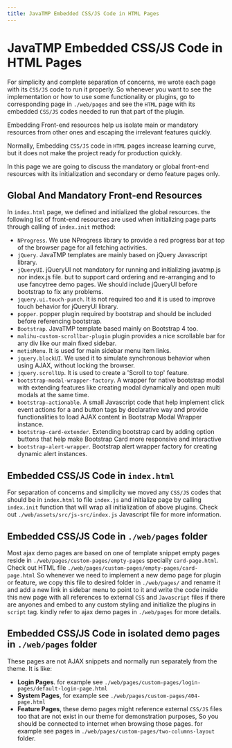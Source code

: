 ```yaml
---
title: JavaTMP Embedded CSS/JS Code in HTML Pages
---
```

# JavaTMP Embedded CSS/JS Code in HTML Pages
For simplicity and complete separation of concerns, we wrote each page with its `CSS/JS` code to run it properly.
So whenever you want to see the implementation or how to use some functionality or plugins, go to corresponding page
in `./web/pages` and see the `HTML` page with its embedded `CSS/JS` codes needed to run that part of the plugin.

Embedding Front-end resources help us isolate main or mandatory resources from other ones and escaping the irrelevant features quickly.

Normally, Embedding `CSS/JS` code in `HTML` pages increase learning curve,
but it does not make the project ready for production quickly.

In this page we are going to discuss the mandatory or global front-end resources with its initialization
and secondary or demo feature pages only.

## Global And Mandatory Front-end Resources
In `index.html` page, we defined and initialized the global resources. the following list of front-end resources
are used when initializing page parts through calling of `index.init` method:
*   `NProgress`. We use NProgress library to provide a red progress bar at top of the browser page for all fetching activities.
*   `jQuery`. JavaTMP templates are mainly based on jQuery Javascript library.
*   `jQueryUI`. jQueryUI not mandatory for running and initializing javatmp.js nor index.js file.
    but to support card ordering and re-arranging and to use fancytree demo pages.
    We should include jQueryUI before bootstrap to fix any problems. 
*   `jquery.ui.touch-punch`. It is not required too and it is used to improve touch behavior for jQueryUI library.
*   `popper`. popper plugin required by bootstrap and should be included before referencing bootstrap.
*   `Bootstrap`. JavaTMP template based mainly on Bootstrap 4 too.
*   `malihu-custom-scrollbar-plugin` plugin provides a nice scrollable bar for any div like our main fixed sidebar.  
*   `metisMenu`. It is used for main sidebar menu item links.
*   `jquery.blockUI`. We used it to simulate synchronous behavior when using AJAX, without locking the browser.
*   `jquery.scrollUp`. It is used to create a 'Scroll to top' feature.
*   `bootstrap-modal-wrapper-factory`. A wrapper for native bootstrap modal with extending features like creating modal dynamically and open multi modals at the same time.
*   `bootstrap-actionable`. A small Javascript code that help implement click event actions for a and button tags by declarative way and provide functionalities to load AJAX content in Bootstrap Modal Wrapper instance.
*   `bootstrap-card-extender`. Extending bootstrap card by adding option buttons that help make Bootstrap Card more responsive and interactive
*   `bootstrap-alert-wrapper`. Bootstrap alert wrapper factory for creating dynamic alert instances.

## Embedded CSS/JS Code in `index.html`
For separation of concerns and simplicity we moved any `CSS/JS` codes that should be in `index.html` to file `index.js`
and initialize page by calling `index.init` function that will wrap all initialization of above plugins.
Check out `./web/assets/src/js-src/index.js` Javascript file for more information.

## Embedded CSS/JS Code in `./web/pages` folder
Most ajax demo pages are based on one of template snippet empty pages reside in `./web/pages/custom-pages/empty-pages`
specially `card-page.html`. Check out HTML file `./web/pages/custom-pages/empty-pages/card-page.html`
So whenever we need to implement a new demo page for plugin or feature, we copy this file to desired folder
in `./web/pages/` and rename it and add a new link in sidebar menu to point to it and write the code inside this new page
with all references to external `CSS` and `Javascript` files if there are anyones and embed to any custom styling
and initialize the plugins in `script` tag. kindly refer to ajax demo pages in `./web/pages` for more details.

## Embedded CSS/JS Code in isolated demo pages in `./web/pages` folder
These pages are not AJAX snippets and normally run separately from the theme. It is like:
*   **Login Pages**. for example see `./web/pages/custom-pages/login-pages/default-login-page.html`
*   **System Pages**, for example see `./web/pages/custom-pages/404-page.html`
*   **Feature Pages**, these demo pages might reference external `CSS/JS` files too
    that are not exist in our theme for demonstration purposes, So you should be connected to internet when browsing those pages.
    for example see pages in `./web/pages/custom-pages/two-columns-layout` folder.

